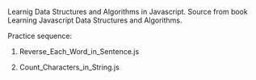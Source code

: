 Learnig Data Structures and Algorithms in Javascript.
Source from book Learning Javascript Data Structures and Algorithms.

Practice sequence:

1. Reverse_Each_Word_in_Sentence.js

2. Count_Characters_in_String.js

